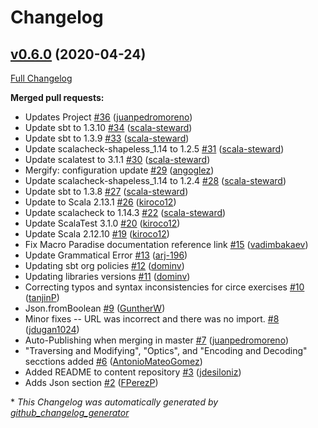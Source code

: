 # Changelog

## [v0.6.0](https://github.com/scala-exercises/exercises-circe/tree/v0.6.0) (2020-04-24)

[Full Changelog](https://github.com/scala-exercises/exercises-circe/compare/b762749e79dae3f04484b54bc4a7ced7851c093b...v0.6.0)

**Merged pull requests:**

- Updates Project [\#36](https://github.com/scala-exercises/exercises-circe/pull/36) ([juanpedromoreno](https://github.com/juanpedromoreno))
- Update sbt to 1.3.10 [\#34](https://github.com/scala-exercises/exercises-circe/pull/34) ([scala-steward](https://github.com/scala-steward))
- Update sbt to 1.3.9 [\#33](https://github.com/scala-exercises/exercises-circe/pull/33) ([scala-steward](https://github.com/scala-steward))
- Update scalacheck-shapeless\_1.14 to 1.2.5 [\#31](https://github.com/scala-exercises/exercises-circe/pull/31) ([scala-steward](https://github.com/scala-steward))
- Update scalatest to 3.1.1 [\#30](https://github.com/scala-exercises/exercises-circe/pull/30) ([scala-steward](https://github.com/scala-steward))
- Mergify: configuration update [\#29](https://github.com/scala-exercises/exercises-circe/pull/29) ([angoglez](https://github.com/angoglez))
- Update scalacheck-shapeless\_1.14 to 1.2.4 [\#28](https://github.com/scala-exercises/exercises-circe/pull/28) ([scala-steward](https://github.com/scala-steward))
- Update sbt to 1.3.8 [\#27](https://github.com/scala-exercises/exercises-circe/pull/27) ([scala-steward](https://github.com/scala-steward))
- Update to Scala 2.13.1 [\#26](https://github.com/scala-exercises/exercises-circe/pull/26) ([kiroco12](https://github.com/kiroco12))
- Update scalacheck to 1.14.3 [\#22](https://github.com/scala-exercises/exercises-circe/pull/22) ([scala-steward](https://github.com/scala-steward))
- Update ScalaTest 3.1.0 [\#20](https://github.com/scala-exercises/exercises-circe/pull/20) ([kiroco12](https://github.com/kiroco12))
- Update Scala 2.12.10 [\#19](https://github.com/scala-exercises/exercises-circe/pull/19) ([kiroco12](https://github.com/kiroco12))
- Fix Macro Paradise documentation reference link [\#15](https://github.com/scala-exercises/exercises-circe/pull/15) ([vadimbakaev](https://github.com/vadimbakaev))
- Update Grammatical Error [\#13](https://github.com/scala-exercises/exercises-circe/pull/13) ([arj-196](https://github.com/arj-196))
- Updating sbt org policies [\#12](https://github.com/scala-exercises/exercises-circe/pull/12) ([dominv](https://github.com/dominv))
- Updating libraries versions [\#11](https://github.com/scala-exercises/exercises-circe/pull/11) ([dominv](https://github.com/dominv))
- Correcting typos and syntax inconsistencies for circe exercises [\#10](https://github.com/scala-exercises/exercises-circe/pull/10) ([tanjinP](https://github.com/tanjinP))
- Json.fromBoolean [\#9](https://github.com/scala-exercises/exercises-circe/pull/9) ([GuntherW](https://github.com/GuntherW))
- Minor fixes -- URL was incorrect and there was no import. [\#8](https://github.com/scala-exercises/exercises-circe/pull/8) ([jdugan1024](https://github.com/jdugan1024))
- Auto-Publishing when merging in master [\#7](https://github.com/scala-exercises/exercises-circe/pull/7) ([juanpedromoreno](https://github.com/juanpedromoreno))
- "Traversing and Modifying", "Optics", and "Encoding and Decoding" secctions added [\#6](https://github.com/scala-exercises/exercises-circe/pull/6) ([AntonioMateoGomez](https://github.com/AntonioMateoGomez))
- Added README to content repository [\#3](https://github.com/scala-exercises/exercises-circe/pull/3) ([jdesiloniz](https://github.com/jdesiloniz))
- Adds Json section [\#2](https://github.com/scala-exercises/exercises-circe/pull/2) ([FPerezP](https://github.com/FPerezP))



\* *This Changelog was automatically generated by [github_changelog_generator](https://github.com/github-changelog-generator/github-changelog-generator)*
